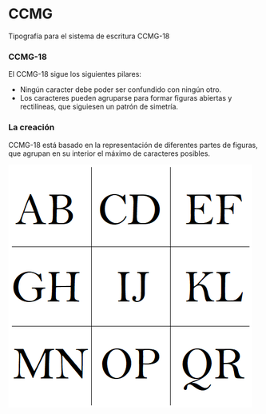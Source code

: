 # CCMG
Tipografía para el sistema de escritura CCMG-18

### CCMG-18
El CCMG-18 sigue los siguientes pilares:
- Ningún caracter debe poder ser confundido con ningún otro.
- Los caracteres pueden agruparse para formar figuras abiertas y rectilíneas, que siguiesen un patrón de simetría.

### La creación
CCMG-18 está basado en la representación de diferentes partes de figuras, que agrupan en su interior el máximo de caracteres posibles.

![Abecedario a-p](https://github.com/Manuelbelgicano/CCMG/blob/master/Resources/a-p.png)

![]()

![]()

![]()
